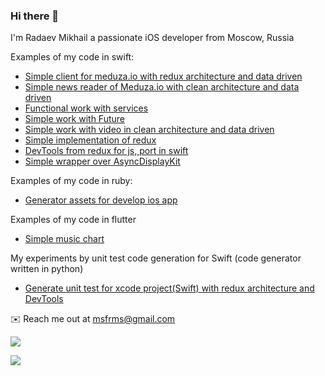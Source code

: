 ### Hi there 👋
I'm Radaev Mikhail a passionate iOS developer from Moscow, Russia

Examples of my code in swift:
- [Simple client for meduza.io with redux architecture and data driven](https://github.com/msfrms/ReduxNewsReader)
- [Simple news reader of Meduza.io with clean architecture and data driven](https://github.com/msfrms/NewsReader)
- [Functional work with services](https://github.com/msfrms/ServiceSwift)
- [Simple work with Future](https://github.com/msfrms/ConcurrentSwift)
- [Simple work with video in clean architecture and data driven](https://github.com/msfrms/SpliceApp)
- [Simple implementation of redux](https://github.com/msfrms/SReduxSwift)
- [DevTools from redux for js, port in swift](https://github.com/msfrms/MonitorDevToolsSwift)
- [Simple wrapper over AsyncDisplayKit](https://github.com/msfrms/ADKUtils)

Examples of my code in ruby:
- [Generator assets for develop ios app](https://github.com/msfrms/SwiftFigmaGenerator)

Examples of my code in flutter
- [Simple music chart](https://github.com/msfrms/TrachFlutter)

My experiments by unit test code generation for Swift (code generator written in python)
- [Generate unit test for xcode project(Swift) with redux architecture and DevTools](https://github.com/msfrms/UnitTestGenerator)

✉️ Reach me out at msfrms@gmail.com

![](https://github-readme-stats.vercel.app/api?username=msfrms&hide=contribs,stars)

![](https://github-readme-stats.vercel.app/api/top-langs/?username=msfrms&langs_count=6)
